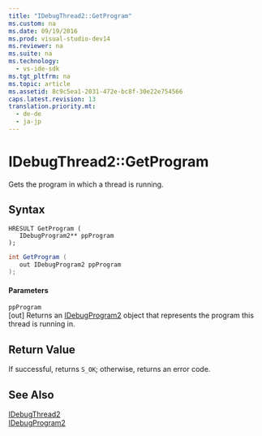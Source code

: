 ```yaml
---
title: "IDebugThread2::GetProgram"
ms.custom: na
ms.date: 09/19/2016
ms.prod: visual-studio-dev14
ms.reviewer: na
ms.suite: na
ms.technology: 
  - vs-ide-sdk
ms.tgt_pltfrm: na
ms.topic: article
ms.assetid: 8c9c5ea1-2031-472e-bc8f-30e22e754566
caps.latest.revision: 13
translation.priority.mt: 
  - de-de
  - ja-jp
---
```

# IDebugThread2::GetProgram
Gets the program in which a thread is running.  
  
## Syntax  
  
```cpp#  
HRESULT GetProgram (   
   IDebugProgram2** ppProgram  
);  
```  
  
```c#  
int GetProgram (   
   out IDebugProgram2 ppProgram  
);  
```  
  
#### Parameters  
 `ppProgram`  
 [out] Returns an [IDebugProgram2](../vs140/IDebugProgram2.md) object that represents the program this thread is running in.  
  
## Return Value  
 If successful, returns `S_OK`; otherwise, returns an error code.  
  
## See Also  
 [IDebugThread2](../vs140/IDebugThread2.md)   
 [IDebugProgram2](../vs140/IDebugProgram2.md)